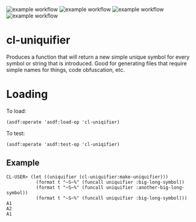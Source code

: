 ![example workflow](https://github.com/gpcz/cl-uniquifier/actions/workflows/testsbcl.yml/badge.svg)
![example workflow](https://github.com/gpcz/cl-uniquifier/actions/workflows/testccl.yml/badge.svg)
![example workflow](https://github.com/gpcz/cl-uniquifier/actions/workflows/testecl.yml/badge.svg)
![example workflow](https://github.com/gpcz/cl-uniquifier/actions/workflows/testallegro.yml/badge.svg)

# cl-uniquifier
Produces a function that will return a new simple unique symbol for every symbol or string that is introduced.  Good for generating files that require simple names for things, code obfuscation, etc.

# Loading

To load:
```
(asdf:operate 'asdf:load-op 'cl-uniqifier)
```

To test:
```
(asdf:operate 'asdf:test-op 'cl-uniqifier)
```

## Example
```
CL-USER> (let ((uniquifier (cl-uniquifier:make-uniquifier)))
           (format t "~S~%" (funcall uniquifier :big-long-symbol))
           (format t "~S~%" (funcall uniquifier :another-big-long-symbol))
           (format t "~S~%" (funcall uniquifier :big-long-symbol)))
A1
A2
A1
```